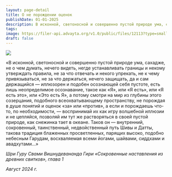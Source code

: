 ```yaml
---
layout: page-detail
title: О не порождении оценок
publishDate: 01-01-2025
description: В исконной, светоносной и совершенно пустой природе ума, сахадже,  не о чем думать,  нечего видеть,  негде устанавливать границы и  некому утверждать правила,  не за что отвечать и некого упрекать,  не к чему привязываться,  не за что держаться,  нечего защищать,  да и сам держащийся...
tags:
image: https://filer-api.advayta.org/v1.0/public/files/12113?type=small
draft: false
---
```


![](https://filer-api.advayta.org/v1.0/public/files/12113?size=medium)  

«В исконной, светоносной и совершенно пустой природе ума, сахадже,  не о чем думать,  нечего видеть,  негде устанавливать границы и  некому утверждать правила,  не за что отвечать и некого упрекать,  не к чему привязываться,  не за что держаться,  нечего защищать,  да и сам держащийся — иллюзорен и  подобен осознающей себя пустоте,  есть лишь неопределимое осознавание, такое как «Я», или «Я есть», или «Я есть это», или «Это есть Я»,  а потому смотри на мир из глубины этого созерцания, подобного всеохватывающему пространству,  не порождая в душе понятий и оценок «за» или «против»,  а если и порождаешь что-то, по необходимости, — воспринимай их как игру волшебной иллюзии и не цепляйся,  позволяй им тут же растворяться в своей пустой природе, как снежинка тает в океане.  Таков он — внутренний, сокровенный, таинственный, недвойственный путь Шивы и Датты,  такова традиция блаженных просветленных, парящих высоко, подобно небесным Гарудам, восхваляемая всеми йогами, шайвами, сиддхами и авадхутами…»

 *Шри Гуру Свами Вишнудевананда Гири*
 *«Сокровенные наставления из древних свитков», глава 1*  

 *Август 2024 г.* 
  
  
